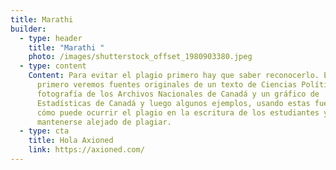 ```yaml
---
title: Marathi
builder:
  - type: header
    title: "Marathi "
    photo: /images/shutterstock_offset_1980903380.jpeg
  - type: content
    Content: Para evitar el plagio primero hay que saber reconocerlo. Entonces,
      primero veremos fuentes originales de un texto de Ciencias Políticas, una
      fotografía de los Archivos Nacionales de Canadá y un gráfico de
      Estadísticas de Canadá y luego algunos ejemplos, usando estas fuentes, de
      cómo puede ocurrir el plagio en la escritura de los estudiantes y cómo
      mantenerse alejado de plagiar.
  - type: cta
    title: Hola Axioned
    link: https://axioned.com/
---
```

